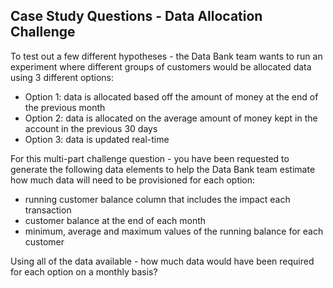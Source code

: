 ## Case Study Questions - Data Allocation Challenge
To test out a few different hypotheses - the Data Bank team wants to run an experiment where different groups of customers would be allocated data using 3 different options:
- Option 1: data is allocated based off the amount of money at the end of the previous month
- Option 2: data is allocated on the average amount of money kept in the account in the previous 30 days
- Option 3: data is updated real-time

For this multi-part challenge question - you have been requested to generate the following data elements to help the Data Bank team estimate how much data will need to be provisioned for each option:
- running customer balance column that includes the impact each transaction
- customer balance at the end of each month
- minimum, average and maximum values of the running balance for each customer

Using all of the data available - how much data would have been required for each option on a monthly basis?
